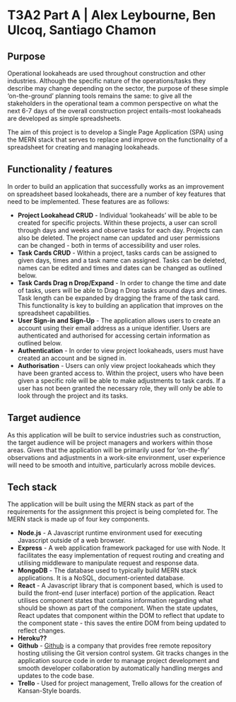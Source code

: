 # T3A2 Part A | Alex Leybourne, Ben Ulcoq, Santiago Chamon

## Purpose
Operational lookaheads are used throughout construction and other industries. Although the specific nature of the operations/tasks they describe may change depending on the sector, the purpose of these simple ‘on-the-ground’ planning tools remains the same: to give all the stakeholders in the operational team a common perspective on what the next 6-7 days of the overall construction project entails-most lookaheads are developed as simple spreadsheets.

The aim of this project is to develop a Single Page Application (SPA) using the MERN stack that serves to replace and improve on the functionality of a spreadsheet for creating and managing lookaheads. 


## Functionality / features
In order to build an application that successfully works as an improvement  on spreadsheet based lookaheads, there are a number of key features that need to be implemented.  These features are as follows:
* **Project Lookahead CRUD** - Individual ‘lookaheads’ will be able to be created for specific projects. Within these projects, a user can scroll through days and weeks and observe tasks for each day. Projects can also be deleted. The project name can updated and user permissions can be changed - both in terms of accessibility and user roles.
* **Task Cards CRUD** - Within a project, tasks cards can be assigned to given days, times and a task name can assigned. Tasks can be deleted, names can be edited and times and dates can be changed as outlined below. 
* **Task Cards Drag n Drop/Expand** - In order to change the time and date of tasks, users will be able to Drag n Drop tasks around days and times. Task length can be expanded by dragging the frame of the task card. This functionality is key to building an application that improves on the spreadsheet capabilities.
* **User Sign-in and Sign-Up** - The application allows users to create an account using their email address as a unique identifier. Users are authenticated and authorised for accessing certain information as outlined below.
* **Authentication** - In order to view project lookaheads, users must have created an account and be signed in.
* **Authorisation** - Users can only view project lookaheads which they have been granted access to. Within the project, users who have been given a specific role will be able to make adjustments to task cards. If a user has not been granted the necessary role, they will only be able to look through the project and its tasks. 


## Target audience
As this application will be built to service industries such as construction, the target audience will be project managers and workers within those areas. Given that the application will be primarily used for ‘on-the-fly’ observations and adjustments in a work-site environment, user experience will need to be smooth and intuitive, particularly across mobile devices.


## Tech stack
The application will be built using the MERN stack as part of the requirements for the assignment this project is being completed for.
The MERN stack is made up of four key components.
* **Node.js** - A Javascript runtime environment used for executing Javascript outside of a web browser.
* **Express** - A web application framework packaged for use with Node. It facilitates the easy implementation of request routing and creating and utilising middleware to manipulate request and response data. 
* **MongoDB** - The database used to typically build MERN stack applications. It is a NoSQL, document-oriented database. 
* **React** -  A Javascript library that is component based, which is used to build the front-end (user interface) portion of the application. React utilises component states that contains information regarding what should be shown as part of the component. When the state updates, React updates that component within the DOM to reflect that update to the component state - this saves the entire DOM from being updated to reflect changes.
* **Heroku??** 
* **Github** -  [Github](https://github.com/)  is a company that provides free remote repository hosting utilising the Git version control system.
Git tracks changes in the application source code in order to manage project development and smooth developer collaboration by automatically handling merges and updates to the code base.
* **Trello** - Used for project management, Trello allows for the creation of Kansan-Style boards.
